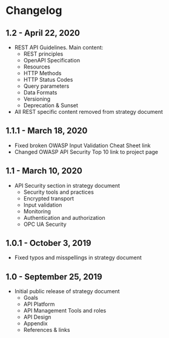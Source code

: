 # Changelog

## 1.2 - April 22, 2020

* REST API Guidelines. Main content:
  * REST principles
  * OpenAPI Specification
  * Resources
  * HTTP Methods
  * HTTP Status Codes
  * Query parameters
  * Data Formats
  * Versioning
  * Deprecation & Sunset
* All REST specific content removed from strategy document

## 1.1.1 - March 18, 2020

* Fixed broken OWASP Input Validation Cheat Sheet link
* Changed OWASP API Security Top 10 link to project page

## 1.1 - March 10, 2020

* API Security section in strategy document
  * Security tools and practices
  * Encrypted transport
  * Input validation
  * Monitoring
  * Authentication and authorization
  * OPC UA Security

## 1.0.1 - October 3, 2019

* Fixed typos and misspellings in strategy document

## 1.0 - September 25, 2019

* Initial public release of strategy document
  * Goals
  * API Platform
  * API Management Tools and roles
  * API Design
  * Appendix
  * References & links